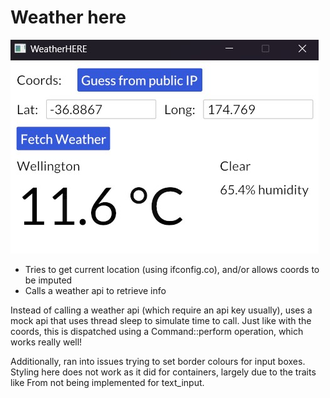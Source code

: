 # Weather here

![](./weatherhere.jpg)

- Tries to get current location (using ifconfig.co), and/or allows coords to be imputed
- Calls a weather api to retrieve info

Instead of calling a weather api (which require an api key usually), uses a mock api that uses thread sleep to simulate time to call. Just like with the coords, this is dispatched using a Command::perform operation, which works really well!

Additionally, ran into issues trying to set border colours for input boxes. Styling here does not work as it did for containers, largely due to the traits like From not being implemented for text_input.